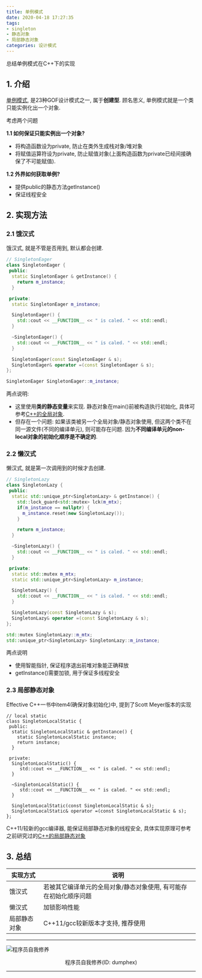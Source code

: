```yaml
---
title: 单例模式
date: 2020-04-18 17:27:35
tags:
- singleton
- 静态对象
- 局部静态对象
categories: 设计模式
---
```


总结单例模式在C++下的实现

<!-- more -->

## 1. 介绍
[单例模式](https://en.wikipedia.org/wiki/Singleton_pattern), 是23种GOF设计模式之一, 属于**创建型**. 顾名思义, 单例模式就是一个类只能实例化出一个对象.

考虑两个问题

**1.1 如何保证只能实例出一个对象?**
- 将构造函数设为private, 防止在类外生成栈对象/堆对象
- 将赋值运算符设为private, 防止赋值对象(上面构造函数为private已经间接确保了不可能赋值).

**1.2 外界如何获取单例?**
- 提供public的静态方法getInstance()
- 保证线程安全


## 2. 实现方法

### 2.1 饿汉式
饿汉式, 就是不管是否用到, 默认都会创建.

```cpp
// SingletonEager
class SingletonEager {
 public:
  static SingletonEager & getInstance() {
    return m_instance;
  }

 private:
  static SingletonEager m_instance;

  SingletonEager() {
    std::cout << __FUNCTION__ << " is caled. " << std::endl;
  }

  ~SingletonEager() {
    std::cout << __FUNCTION__ << " is caled. " << std::endl;
  }

  SingletonEager(const SingletonEager & s);
  SingletonEager& operator =(const SingletonEager & s);
};

SingletonEager SingletonEager::m_instance;
```

两点说明:
- 这里使用**类的静态变量**来实现. 静态对象在main()前被构造执行初始化, 具体可参考[C++的全局对象](https://dumphex.github.io/2020/03/15/global-object/).
- 但存在一个问题: 如果该类被另一个全局对象/静态对象使用, 但这两个类不在同一源文件(不同的编译单元), 则可能存在问题. 因为**不同编译单元的non-local对象的初始化顺序是不确定的**.


### 2.2 懒汉式
懒汉式, 就是第一次调用到的时候才去创建.

```cpp
// SingletonLazy
class SingletonLazy {
 public:
  static std::unique_ptr<SingletonLazy> & getInstance() {
    std::lock_guard<std::mutex> lck(m_mtx);
    if(m_instance == nullptr) {
      m_instance.reset(new SingletonLazy());
    }

    return m_instance;
  }

  ~SingletonLazy() {
    std::cout << __FUNCTION__ << " is caled. " << std::endl;
  }

 private:
  static std::mutex m_mtx;
  static std::unique_ptr<SingletonLazy> m_instance;

  SingletonLazy() {
    std::cout << __FUNCTION__ << " is caled. " << std::endl;
  }

  SingletonLazy(const SingletonLazy & s);
  SingletonLazy& operator =(const SingletonLazy & s);
};

std::mutex SingletonLazy::m_mtx;
std::unique_ptr<SingletonLazy> SingletonLazy::m_instance;
```

两点说明
- 使用智能指针, 保证程序退出前堆对象能正确释放
- getInstance()需要加锁, 用于保证多线程安全


### 2.3 局部静态对象
Effective C++一书中item4(确保对象初始化)中, 提到了Scott Meyer版本的实现

```
// local static
class SingletonLocalStatic {
 public:
  static SingletonLocalStatic & getInstance() {
    static SingletonLocalStatic instance;
    return instance;
  }

 private:
  SingletonLocalStatic() {
     std::cout << __FUNCTION__ << " is caled. " << std::endl;
  }

  ~SingletonLocalStatic() {
     std::cout << __FUNCTION__ << " is caled. " << std::endl;
  }

  SingletonLocalStatic(const SingletonLocalStatic & s);
  SingletonLocalStatic& operator =(const SingletonLocalStatic & s);
};
```

C++11/较新的gcc编译器, 能保证局部静态对象的线程安全, 具体实现原理可参考之前研究过的[C++的局部静态对象](https://dumphex.github.io/2020/03/09/local-static-object/)

## 3. 总结
|实现方式|说明|
|--------|----|
|饿汉式|若被其它编译单元的全局对象/静态对象使用, 有可能存在初始化顺序问题|
|懒汉式|加锁影响性能|
|局部静态对象|C++11/gcc较新版本才支持, 推荐使用|

---

![程序员自我修养](http://ww1.sinaimg.cn/large/005Kyrj9ly1gbvsonijdoj3076076wex.jpg)

<center>
程序员自我修养(ID: dumphex)
</center>

---

